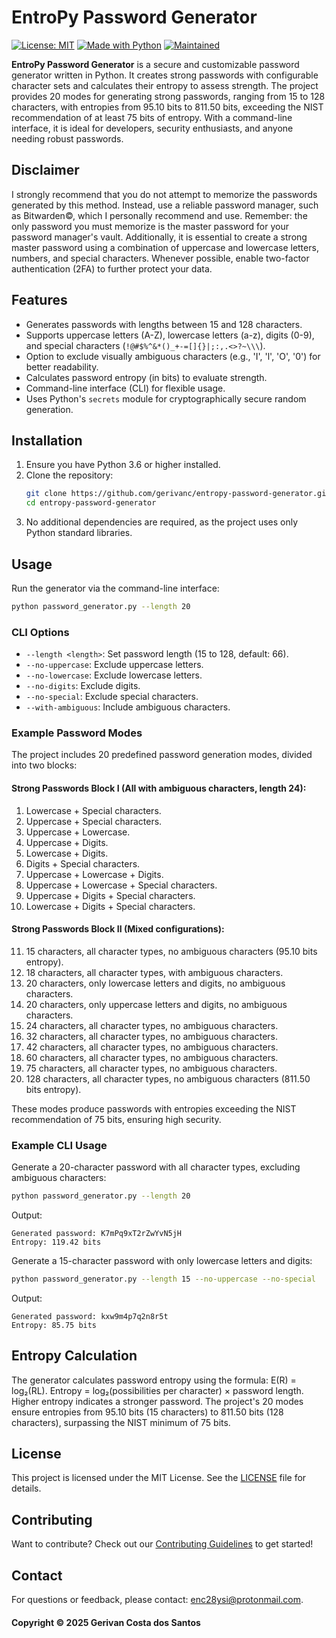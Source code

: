 # EntroPy Password Generator

[![License: MIT](https://img.shields.io/badge/License-MIT-yellow.svg)](https://github.com/gerivanc/entropy-password-generator/blob/main/LICENSE.md)
[![Made with Python](https://img.shields.io/badge/Made%20with-Python-1f425f.svg)](https://www.python.org)
[![Maintained](https://img.shields.io/badge/Maintained?-yes-green.svg)](https://github.com/gerivanc/entropy-password-generator/graphs/commit-activity)

**EntroPy Password Generator** is a secure and customizable password generator written in Python. It creates strong passwords with configurable character sets and calculates their entropy to assess strength. The project provides 20 modes for generating strong passwords, ranging from 15 to 128 characters, with entropies from 95.10 bits to 811.50 bits, exceeding the NIST recommendation of at least 75 bits of entropy. With a command-line interface, it is ideal for developers, security enthusiasts, and anyone needing robust passwords.

## Disclaimer
I strongly recommend that you do not attempt to memorize the passwords generated by this method. Instead, use a reliable password manager, such as Bitwarden©, which I personally recommend and use. Remember: the only password you must memorize is the master password for your password manager's vault. Additionally, it is essential to create a strong master password using a combination of uppercase and lowercase letters, numbers, and special characters. Whenever possible, enable two-factor authentication (2FA) to further protect your data.

## Features
- Generates passwords with lengths between 15 and 128 characters.
- Supports uppercase letters (A-Z), lowercase letters (a-z), digits (0-9), and special characters (`!@#$%^&*()_+-=[]{}|;:,.<>?~\\\`).
- Option to exclude visually ambiguous characters (e.g., 'I', 'l', 'O', '0') for better readability.
- Calculates password entropy (in bits) to evaluate strength.
- Command-line interface (CLI) for flexible usage.
- Uses Python's `secrets` module for cryptographically secure random generation.

## Installation
1. Ensure you have Python 3.6 or higher installed.
2. Clone the repository:
   ```bash
   git clone https://github.com/gerivanc/entropy-password-generator.git
   cd entropy-password-generator
   ```
3. No additional dependencies are required, as the project uses only Python standard libraries.

## Usage
Run the generator via the command-line interface:
```bash
python password_generator.py --length 20
```

### CLI Options
- `--length <length>`: Set password length (15 to 128, default: 66).
- `--no-uppercase`: Exclude uppercase letters.
- `--no-lowercase`: Exclude lowercase letters.
- `--no-digits`: Exclude digits.
- `--no-special`: Exclude special characters.
- `--with-ambiguous`: Include ambiguous characters.

### Example Password Modes
The project includes 20 predefined password generation modes, divided into two blocks:

#### Strong Passwords Block I (All with ambiguous characters, length 24):
1.    Lowercase + Special characters.
2.    Uppercase + Special characters.
3.    Uppercase + Lowercase.
4.    Uppercase + Digits.
5.    Lowercase + Digits.
6.    Digits + Special characters.
7.    Uppercase + Lowercase + Digits.
8.    Uppercase + Lowercase + Special characters.
9.    Uppercase + Digits + Special characters.
10.    Lowercase + Digits + Special characters.

#### Strong Passwords Block II (Mixed configurations):
11.    15 characters, all character types, no ambiguous characters (95.10 bits entropy).
12.    18 characters, all character types, with ambiguous characters.
13.    20 characters, only lowercase letters and digits, no ambiguous characters.
14.    20 characters, only uppercase letters and digits, no ambiguous characters.
15.    24 characters, all character types, no ambiguous characters.
16.    32 characters, all character types, no ambiguous characters.
17.    42 characters, all character types, no ambiguous characters.
18.    60 characters, all character types, no ambiguous characters.
19.    75 characters, all character types, no ambiguous characters.
20.    128 characters, all character types, no ambiguous characters (811.50 bits entropy).

These modes produce passwords with entropies exceeding the NIST recommendation of 75 bits, ensuring high security.

### Example CLI Usage
Generate a 20-character password with all character types, excluding ambiguous characters:
```bash
python password_generator.py --length 20
```
Output:
```
Generated password: K7mPq9xT2rZwYvN5jH
Entropy: 119.42 bits
```

Generate a 15-character password with only lowercase letters and digits:
```bash
python password_generator.py --length 15 --no-uppercase --no-special
```
Output:
```
Generated password: kxw9m4p7q2n8r5t
Entropy: 85.75 bits
```

## Entropy Calculation
The generator calculates password entropy using the formula: E(R) = log₂(RL). Entropy = log₂(possibilities per character) × password length. Higher entropy indicates a stronger password. The project's 20 modes ensure entropies from 95.10 bits (15 characters) to 811.50 bits (128 characters), surpassing the NIST minimum of 75 bits.

## License
This project is licensed under the MIT License. See the [LICENSE](https://github.com/gerivanc/entropy-password-generator/blob/main/LICENSE.md) file for details.

## Contributing
Want to contribute? Check out our [Contributing Guidelines](https://github.com/gerivanc/entropy-password-generator/blob/main/CONTRIBUTING.md) to get started!

## Contact
For questions or feedback, please contact: enc28ysi@protonmail.com.

#### Copyright © 2025 Gerivan Costa dos Santos